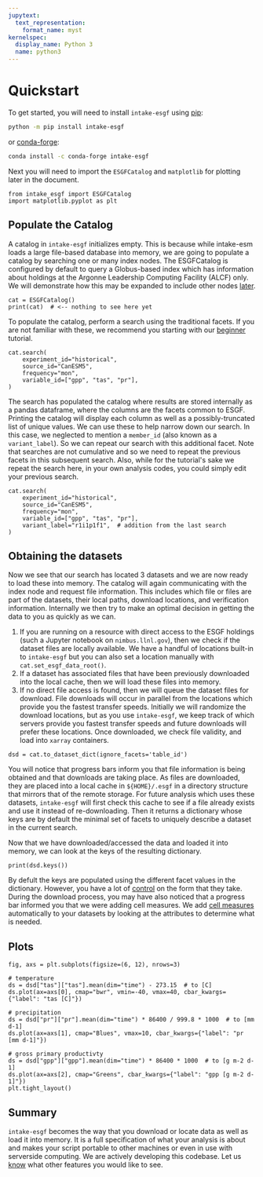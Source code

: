```yaml
---
jupytext:
  text_representation:
    format_name: myst
kernelspec:
  display_name: Python 3
  name: python3
---
```


# Quickstart

To get started, you will need to install `intake-esgf` using [pip](https://pypi.org/project/pip/):

```bash
python -m pip install intake-esgf
```

or [conda-forge](https://conda-forge.org/):

```bash
conda install -c conda-forge intake-esgf
```

Next you will need to import the `ESGFCatalog` and `matplotlib` for plotting later in the document.

```{code-cell}
from intake_esgf import ESGFCatalog
import matplotlib.pyplot as plt
```

## Populate the Catalog

A catalog in `intake-esgf` initializes empty. This is because while intake-esm
loads a large file-based database into memory, we are going to populate a
catalog by searching one or many index nodes. The ESGFCatalog is configured by
default to query a Globus-based index which has information about holdings at
the Argonne Leadership Computing Facility (ALCF) only. We will demonstrate how
this may be expanded to include other nodes [later](configure).

```{code-cell}
cat = ESGFCatalog()
print(cat)  # <-- nothing to see here yet
```

To populate the catalog, perform a search using the traditional facets. If you
are not familiar with these, we recommend you starting with
our [beginner](beginner) tutorial.

```{code-cell}
cat.search(
    experiment_id="historical",
    source_id="CanESM5",
    frequency="mon",
    variable_id=["gpp", "tas", "pr"],
)
```

The search has populated the catalog where results are stored internally as a
pandas dataframe, where the columns are the facets common to ESGF. Printing the
catalog will display each column as well as a possibly-truncated list of unique
values. We can use these to help narrow down our search. In this case, we
neglected to mention a `member_id` (also known as a `variant_label`). So we can
repeat our search with this additional facet. Note that searches are not
cumulative and so we need to repeat the previous facets in this subsequent
search. Also, while for the tutorial's sake we repeat the search here, in your
own analysis codes, you could simply edit your previous search.

```{code-cell}
cat.search(
    experiment_id="historical",
    source_id="CanESM5",
    frequency="mon",
    variable_id=["gpp", "tas", "pr"],
    variant_label="r1i1p1f1",  # addition from the last search
)
```

## Obtaining the datasets

Now we see that our search has located 3 datasets and we are now ready to load
these into memory. The catalog will again communicating with the index node and
request file information. This includes which file or files are part of the
datasets, their local paths, download locations, and verification information.
Internally we then try to make an optimal decision in getting the data to you as
quickly as we can.

1. If you are running on a resource with direct access to the ESGF holdings
   (such a Jupyter notebook on `nimbus.llnl.gov`), then we check if the dataset
   files are locally available. We have a handful of locations built-in to
   `intake-esgf` but you can also set a location manually with
   `cat.set_esgf_data_root()`.
2. If a dataset has associated files that have been previously downloaded into
   the local cache, then we will load these files into memory.
3. If no direct file access is found, then we will queue the dataset files for
   download. File downloads will occur in parallel from the locations which
   provide you the fastest transfer speeds. Initially we will randomize the
   download locations, but as you use `intake-esgf`, we keep track of which
   servers provide you fastest transfer speeds and future downloads will prefer
   these locations. Once downloaded, we check file validity, and load into
   `xarray` containers.

```{code-cell}
dsd = cat.to_dataset_dict(ignore_facets='table_id')
```

You will notice that progress bars inform you that file information is being
obtained and that downloads are taking place. As files are downloaded, they are
placed into a local cache in `${HOME}/.esgf` in a directory structure that
mirrors that of the remote storage. For future analysis which uses these
datasets, `intake-esgf` will first check this cache to see if a file already
exists and use it instead of re-downloading. Then it returns a dictionary whose
keys are by default the minimal set of facets to uniquely describe a dataset in
the current search.

Now that we have downloaded/accessed the data and loaded it into memory, we can
look at the keys of the resulting dictionary.

```{code-cell}
print(dsd.keys())
```

By defult the keys are populated using the different facet values in the
dictionary. However, you have a lot of [control](dictkeys) on the form that they
take. During the download process, you may have also noticed that a progress bar
informed you that we were adding cell measures. We add [cell measures](measures)
automatically to your datasets by looking at the attributes to determine what is
needed.

## Plots

```{code-cell}
fig, axs = plt.subplots(figsize=(6, 12), nrows=3)

# temperature
ds = dsd["tas"]["tas"].mean(dim="time") - 273.15  # to [C]
ds.plot(ax=axs[0], cmap="bwr", vmin=-40, vmax=40, cbar_kwargs={"label": "tas [C]"})

# precipitation
ds = dsd["pr"]["pr"].mean(dim="time") * 86400 / 999.8 * 1000  # to [mm d-1]
ds.plot(ax=axs[1], cmap="Blues", vmax=10, cbar_kwargs={"label": "pr [mm d-1]"})

# gross primary productivty
ds = dsd["gpp"]["gpp"].mean(dim="time") * 86400 * 1000  # to [g m-2 d-1]
ds.plot(ax=axs[2], cmap="Greens", cbar_kwargs={"label": "gpp [g m-2 d-1]"})
plt.tight_layout()
```

## Summary

`intake-esgf` becomes the way that you download or locate data as well as load
it into memory. It is a full specification of what your analysis is about and
makes your script portable to other machines or even in use with serverside
computing. We are actively developing this codebase. Let us
[know](https://github.com/esgf2-us/intake-esgf/issues) what other features you
would like to see.
